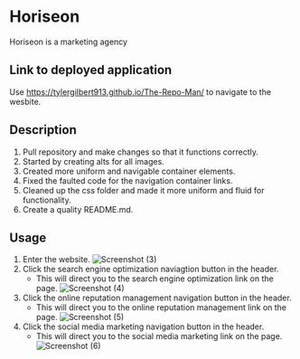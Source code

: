 # Horiseon

Horiseon is a marketing agency

## Link to deployed application

Use https://tylergilbert913.github.io/The-Repo-Man/ to navigate to the wesbite.

## Description
 
1. Pull repository and make changes so that it functions correctly.
2. Started by creating alts for all images.
3. Created more uniform and navigable container elements.
4. Fixed the faulted code for the navigation container links.
5. Cleaned up the css folder and made it more uniform and fluid for functionality.
6. Create a quality README.md.

## Usage

1. Enter the website.
   ![Screenshot (3)](https://user-images.githubusercontent.com/73138234/101979165-99b3fc00-3c28-11eb-9e52-3e01ccfc908b.png)
2. Click the search engine optimization naviagtion button in the header.
   * This will direct you to the search engine optimization link on the page.
   ![Screenshot (4)](https://user-images.githubusercontent.com/73138234/101979168-a2a4cd80-3c28-11eb-837f-ec11e31624b1.png)
3. Click the online reputation management navigation button in the header.
   * This will direct you to the online reputation management link on the page.
   ![Screenshot (5)](https://user-images.githubusercontent.com/73138234/101979169-a8021800-3c28-11eb-85a3-61aee86b799b.png)
4. Click the social media marketing navigation button in the header.
   * This will direct you to the social media marketing link on the page.
   ![Screenshot (6)](https://user-images.githubusercontent.com/73138234/101979170-acc6cc00-3c28-11eb-8910-def3514c56be.png)


